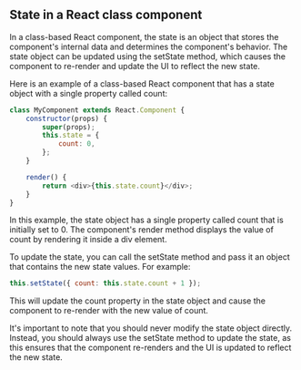 ## State in a React class component

In a class-based React component, the state is an object that stores the component's internal data and determines the component's behavior. The state object can be updated using the setState method, which causes the component to re-render and update the UI to reflect the new state.

Here is an example of a class-based React component that has a state object with a single property called count:

```javascript
class MyComponent extends React.Component {
    constructor(props) {
        super(props);
        this.state = {
            count: 0,
        };
    }

    render() {
        return <div>{this.state.count}</div>;
    }
}
```

In this example, the state object has a single property called count that is initially set to 0. The component's render method displays the value of count by rendering it inside a div element.

To update the state, you can call the setState method and pass it an object that contains the new state values. For example:

```javascript
this.setState({ count: this.state.count + 1 });
```

This will update the count property in the state object and cause the component to re-render with the new value of count.

It's important to note that you should never modify the state object directly. Instead, you should always use the setState method to update the state, as this ensures that the component re-renders and the UI is updated to reflect the new state.
